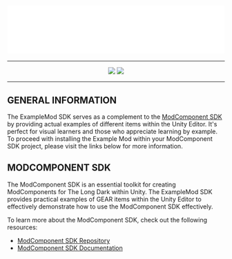 <p align="center">
  <a href="https://github.com/Deaadman/ExampleModSDK"><img src="https://raw.githubusercontent.com/Deaadman/ExampleModSDK/release/Images/TitleCardGitHub.png"></a>
</p>

---

<p align="center">
  <a href="https://github.com/Deaadman/ExampleModSDK/releases/latest"><img src="https://img.shields.io/github/v/release/Deaadman/ExampleModSDK?label=latest&style=for-the-badge"></a>
  <a href="https://github.com/Deaadman/ExampleModSDK/issues?q=is%3Aissue+is%3Aopen+label%3A%22Item+Request%22"><img src="https://img.shields.io/github/issues-raw/Deaadman/ExampleModSDK/Item%20Request?label=Item%20Requests&color=blue&style=for-the-badge"></a>
  
---

## GENERAL INFORMATION

The ExampleMod SDK serves as a complement to the [ModComponent SDK](https://github.com/Deaadman/ModComponentSDK) by providing actual examples of different items within the Unity Editor. It's perfect for visual learners and those who appreciate learning by example. To proceed with installing the Example Mod within your ModComponent SDK project, please visit the links below for more information.

## MODCOMPONENT SDK

The ModComponent SDK is an essential toolkit for creating ModComponents for The Long Dark within Unity. The ExampleMod SDK provides practical examples of GEAR items within the Unity Editor to effectively demonstrate how to use the ModComponent SDK effectively.

To learn more about the ModComponent SDK, check out the following resources:
- [ModComponent SDK Repository](https://github.com/Deaadman/ModComponentSDK)
- [ModComponent SDK Documentation](https://github.com/Deaadman/ModComponentSDK/wiki)